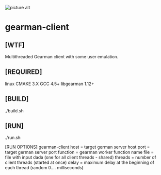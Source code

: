 ![picture alt](http://rs277.pbsrc.com/albums/kk66/manbat_bucket/GearMan.gif~c200 "Gearman")

# gearman-client

## [WTF]
Multithreaded Gearman client with some user emulation.

## [REQUIRED]
linux
CMAKE 3.X
GCC 4.5+
libgearman 1.12+

## [BUILD]
./build.sh

## [RUN]
./run.sh

[RUN OPTIONS]
gearman-client <host> <port> <function> <file> <threads> <delay>
host = target german server host
port = target german server port
function = gearman worker function name
file = file with input dada (one for all client threads - shared)
threads = number of client threads (started at once)
delay = maximum delay at the beginning of each thread (random 0....<delay> milliseconds)